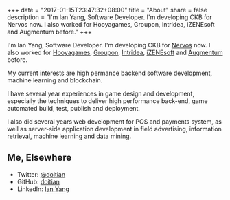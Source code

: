 +++
date = "2017-01-15T23:47:32+08:00"
title = "About"
share = false
description = "I'm Ian Yang, Software Developer. I'm developing CKB for Nervos now. I also worked for Hooyagames, Groupon, Intridea, iZENEsoft and Augmentum before."
+++

I'm Ian Yang, Software Developer. I'm developing CKB for [Nervos] now. I also worked for [Hooyagames], [Groupon], [Intridea], [iZENEsoft] and [Augmentum] before.

[nervos]:		https://www.nervos.org
[hooyagames]:	http://www.hooyagames.com
[groupon]:		https://www.groupon.com/
[intridea]:		http://www.intridea.com
[izenesoft]:	https://www.linkedin.com/company/izenesoft-shanghai-co.-ltd/
[augmentum]:	https://www.augmentum.com

My current interests are high permance backend software development, machine learning and blockchain. 

I have several year experiences in game design and development, especially the techniques to deliver high performance back-end, game automated build, test, publish and deployment.

I also did several years web development for POS and payments system, as well as server-side application development in field advertising, information retrieval, machine learning and data mining.

<!--more-->

## Me, Elsewhere

- Twitter: [@doitian][twitter]
- GitHub: [doitian][github]
- LinkedIn: [Ian Yang][linkedin]

[twitter]:	https://twitter.com/doitian
[github]:	https://github.com/doitian
[linkedin]:	https://www.linkedin.com/in/ianyang
